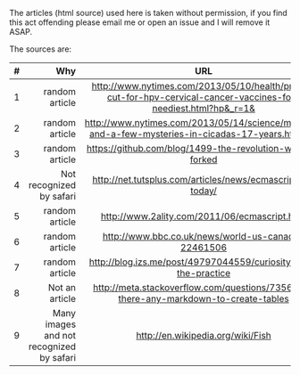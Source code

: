 
The articles (html source) used here is taken without permission, if you find
this act offending please email me or open an issue and I will remove it ASAP.

The sources are:

| # | Why | URL |
|--:|------------:|:------------:|
| 1 | random article | http://www.nytimes.com/2013/05/10/health/prices-cut-for-hpv-cervical-cancer-vaccines-for-neediest.html?hp&_r=1& |
| 2 | random article | http://www.nytimes.com/2013/05/14/science/marvels-and-a-few-mysteries-in-cicadas-17-years.html?hp |
| 3 | random article | https://github.com/blog/1499-the-revolution-will-be-forked |
| 4 | Not recognized by safari | http://net.tutsplus.com/articles/news/ecmascript-6-today/ |
| 5 | random article | http://www.2ality.com/2011/06/ecmascript.html |
| 6 | random article | http://www.bbc.co.uk/news/world-us-canada-22461506 |
| 7 | random article | http://blog.izs.me/post/49797044559/curiosity-and-the-practice |
| 8 | Not an article | http://meta.stackoverflow.com/questions/73566/is-there-any-markdown-to-create-tables |
| 9 | Many images and not recognized by safari | http://en.wikipedia.org/wiki/Fish |

